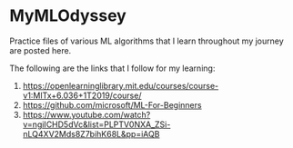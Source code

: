 # MyMLOdyssey
Practice files of various ML algorithms that I learn throughout my journey are posted here.

The following are the links that I follow for my learning:

1. https://openlearninglibrary.mit.edu/courses/course-v1:MITx+6.036+1T2019/course/
2. https://github.com/microsoft/ML-For-Beginners
3. https://www.youtube.com/watch?v=ngiICHD5dVc&list=PLPTV0NXA_ZSi-nLQ4XV2Mds8Z7bihK68L&pp=iAQB
